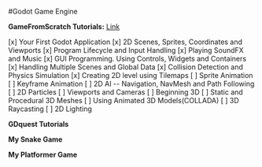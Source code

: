 #Godot Game Engine

**GameFromScratch Tutorials:**
[Link](http://www.gamefromscratch.com/page/Godot-Game-Engine-tutorial-series.aspx)

[x] Your First Godot Application
[x] 2D Scenes, Sprites, Coordinates and Viewports
[x] Program Lifecycle and Input Handling
[x] Playing SoundFX and Music
[x] GUI Programming. Using Controls, Widgets and Containers
[x] Handling Multiple Scenes and Global Data
[x] Collision Detection and Physics Simulation
[x] Creating 2D level using Tilemaps
[ ] Sprite Animation
[ ] Keyframe Animation
[ ] 2D AI -- Navigation, NavMesh and Path Following
[ ] 2D Particles
[ ] Viewports and Cameras
[ ] Beginning 3D
[ ] Static and Procedural 3D Meshes
[ ] Using Animated 3D Models(COLLADA)
[ ] 3D Raycasting
[ ] 2D Lighting

**GDquest Tutorials**

**My Snake Game**

**My Platformer Game**




